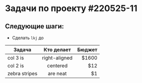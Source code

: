 # Задачи по проекту #220525-11

## Следующие шаги:
- Сделать `lkj` до


| Задача        | Кто делает    | Бюджет|
| ------------- |:-------------:| -----:|
| col 3 is      | right-aligned | $1600 |
| col 2 is      | centered      |   $12 |
| zebra stripes | are neat      |    $1 |
